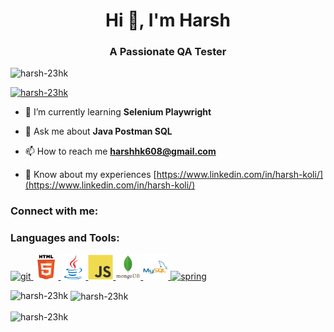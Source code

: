 <h1 align="center">Hi 👋, I'm Harsh</h1>
<h3 align="center">A Passionate QA Tester</h3>

<p align="left"> <img src="https://komarev.com/ghpvc/?username=harsh-23hk&label=Profile%20views&color=0e75b6&style=flat" alt="harsh-23hk" /> </p>

<p align="left"> <a href="https://github.com/ryo-ma/github-profile-trophy"><img src="https://github-profile-trophy.vercel.app/?username=harsh-23hk" alt="harsh-23hk" /></a> </p>

- 🌱 I’m currently learning **Selenium Playwright**

- 💬 Ask me about **Java Postman SQL**

- 📫 How to reach me **harshhk608@gmail.com**

- 📄 Know about my experiences [https://www.linkedin.com/in/harsh-koli/](https://www.linkedin.com/in/harsh-koli/)

<h3 align="left">Connect with me:</h3>
<p align="left">
</p>

<h3 align="left">Languages and Tools:</h3>
<p align="left"> <a href="https://git-scm.com/" target="_blank" rel="noreferrer"> <img src="https://www.vectorlogo.zone/logos/git-scm/git-scm-icon.svg" alt="git" width="40" height="40"/> </a> <a href="https://www.w3.org/html/" target="_blank" rel="noreferrer"> <img src="https://raw.githubusercontent.com/devicons/devicon/master/icons/html5/html5-original-wordmark.svg" alt="html5" width="40" height="40"/> </a> <a href="https://www.java.com" target="_blank" rel="noreferrer"> <img src="https://raw.githubusercontent.com/devicons/devicon/master/icons/java/java-original.svg" alt="java" width="40" height="40"/> </a> <a href="https://developer.mozilla.org/en-US/docs/Web/JavaScript" target="_blank" rel="noreferrer"> <img src="https://raw.githubusercontent.com/devicons/devicon/master/icons/javascript/javascript-original.svg" alt="javascript" width="40" height="40"/> </a> <a href="https://www.mongodb.com/" target="_blank" rel="noreferrer"> <img src="https://raw.githubusercontent.com/devicons/devicon/master/icons/mongodb/mongodb-original-wordmark.svg" alt="mongodb" width="40" height="40"/> </a> <a href="https://www.mysql.com/" target="_blank" rel="noreferrer"> <img src="https://raw.githubusercontent.com/devicons/devicon/master/icons/mysql/mysql-original-wordmark.svg" alt="mysql" width="40" height="40"/> </a> <a href="https://spring.io/" target="_blank" rel="noreferrer"> <img src="https://www.vectorlogo.zone/logos/springio/springio-icon.svg" alt="spring" width="40" height="40"/> </a> </p>

<p><img align="left" src="https://github-readme-stats.vercel.app/api/top-langs?username=harsh-23hk&show_icons=true&locale=en&layout=compact" alt="harsh-23hk" /></p>

<p>&nbsp;<img align="center" src="https://github-readme-stats.vercel.app/api?username=harsh-23hk&show_icons=true&locale=en" alt="harsh-23hk" /></p>

<p><img align="center" src="https://github-readme-streak-stats.herokuapp.com/?user=harsh-23hk&" alt="harsh-23hk" /></p>
